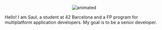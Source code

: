 <p align="center">
  <img src="https://media.giphy.com/media/5q6Ye2MmMLnqhxP1rT/giphy.gif" alt="animated" />
</p>
Hello! I am Saul, a student at 42 Barcelona and a FP program for multiplatform application developers. My goal is to be a senior developer.
